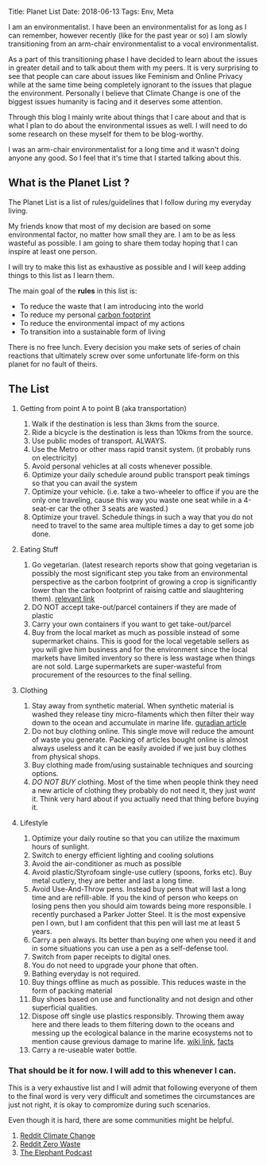 Title: Planet List
Date: 2018-06-13
Tags: Env, Meta


I am an environmentalist. I have been an environmentalist for as long
as I can remember, however recently (like for the past year or so) I
am slowly transitioning from an arm-chair environmentalist to a vocal
environmentalist.

As a part of this transitioning phase I have decided to learn about
the issues in greater detail and to talk about them with my peers. It
is very surprising to see that people can care about issues like
Feminism and Online Privacy while at the same time being completely
ignorant to the issues that plague the environment. Personally I
believe that Climate Change is one of the biggest issues humanity is
facing and it deserves some attention. 

Through this blog I mainly write about things that I care about and
that is what I plan to do about the environmental issues as well. I
will need to do some research on these myself for them to be
blog-worthy.

I was an arm-chair environmentalist for a long time and it wasn't
doing anyone any good. So I feel that it's time that I started talking
about this. 


## What is the Planet List ?
The Planet List is a list of rules/guidelines that I follow during my
everyday living.

My friends know that most of my decision are based on some
environmental factor, no matter how small they are. I am to be as less
wasteful as possible. I am going to share them today hoping that I can
inspire at least one person.

I will try to make this list as exhaustive as possible and I will keep
adding things to this list as I learn them. 

The main goal of the **rules** in this list is:
* To reduce the waste that I am introducing into the world
* To reduce my personal [carbon footprint](https://en.wikipedia.org/wiki/Carbon_footprint)
* To reduce the environmental impact of my actions
* To transition into a sustainable form of living

There is no free lunch. Every decision you make sets of series of
chain reactions that ultimately screw over some unfortunate life-form
on this planet for no fault of theirs.

## The List

1. Getting from point A to point B (aka transportation)
	1. Walk if the destination is less than 3kms from the source.
	2. Ride a bicycle is the destination is less than 10kms from the source.
    3. Use public modes of transport. ALWAYS.
    4. Use the Metro or other mass rapid transit system. (it probably
       runs on electricity)
    5. Avoid personal vehicles at all costs whenever possible.
    6. Optimize your daily schedule around public transport peak
       timings so that you can avail the system
	7. Optimize your vehicle. (i.e. take a two-wheeler to office if you
       are the only one traveling, cause this way you waste one seat
       while in a 4-seat-er car the other 3 seats are wasted.)
    8. Optimize your travel. Schedule things in such a way that you do
       not need to travel to the same area multiple times a day to
       get some job done.

2. Eating Stuff
    1. Go vegetarian. (latest research reports show that going
      vegetarian is possibly the most significant step you take from
      an environmental perspective as the carbon footprint of growing
      a crop is significantly lower than the carbon footprint of
      raising cattle and slaughtering them). [relevant link](https://planetsave.com/2010/08/13/go-vegetarian-or-vegan-going-green-tips/)
    2. DO NOT accept take-out/parcel containers if they are made of
       plastic
    3. Carry your own containers if you want to get take-out/parcel
    4. Buy from the local market as much as possible instead of some
      supermarket chains. This is good for the local vegetable sellers
      as you will give him business and for the environment since the
      local markets have limited inventory so there is less wastage
      when things are not sold. Large supermarkets are super-wasteful
      from procurement of the resources to the final selling.

3. Clothing
    1. Stay away from synthetic material. When synthetic material is
       washed they release tiny micro-filaments which then filter
       their way down to the ocean and accumulate in marine
       life. [guradian article](https://www.theguardian.com/environment/2016/jun/20/microfibers-plastic-pollution-oceans-patagonia-synthetic-clothes-microbeads)
    2. Do not buy clothing online. This single move will reduce the
       amount of waste you generate. Packing of articles bought online
       is almost always useless and it can be easily avoided if we
       just buy clothes from physical shops.
    3. Buy clothing made from/using sustainable techniques and
       sourcing options.
    4. *DO NOT BUY* clothing. Most of the time when people think
       they need a new article of clothing they probably do not need
       it, they just *want* it. Think very hard about if you actually
       need that thing before buying it.
4. Lifestyle
	1. Optimize your daily routine so that you can utilize the
       maximum hours of sunlight. 
	2. Switch to energy efficient lighting and cooling solutions
	3. Avoid the air-conditioner as much as possible
	4. Avoid plastic/Styrofoam single-use cutlery (spoons, forks
       etc). Buy metal cutlery, they are better and last a long time.
	5. Avoid Use-And-Throw pens. Instead buy pens that will last a
       long time and are refill-able. If you the kind of person who
       keeps on losing pens then you should aim towards being more
       responsible. I recently purchased a Parker Jotter Steel. It is
       the most expensive pen I own, but I am confident that this pen
       will last me at least 5 years.
    6. Carry a pen always. Its better than buying one when you need it
       and in some situations you can use a pen as a self-defense
       tool.
	7. Switch from paper receipts to digital ones.
	8. You do not need to upgrade your phone that often. 
	9. Bathing everyday is not required.
	10. Buy things offline as much as possible. This reduces waste in the form of packing material
	11. Buy shoes based on use and functionality and not design and other superficial qualities.
	12. Dispose off single use plastics responsibly. Throwing them
        away here and there leads to them filtering down to the oceans
        and messing up the ecological balance in the marine ecosystems
        not to mention cause grevious damage to marine
        life. [wiki link](https://en.wikipedia.org/wiki/Great_Pacific_garbage_patch),
        [facts](https://plasticoceans.org/the-facts/)
	 13. Carry a re-useable water bottle. 
	
	
### That should be it for now. I will add to this whenever I can. 

This is a very exhaustive list and I will admit that following
everyone of them to the final word is very very difficult and
sometimes the circumstances are just not right, it is okay to
compromize during such scenarios.
	
Even though it is hard, there are some communities might be helpful.

1. [Reddit Climate Change](https://www.reddit.com/r/climatechange/)
2. [Reddit Zero Waste](https://www.reddit.com/r/ZeroWaste/)
3. [The Elephant Podcast](http://www.elephantpodcast.org/)
